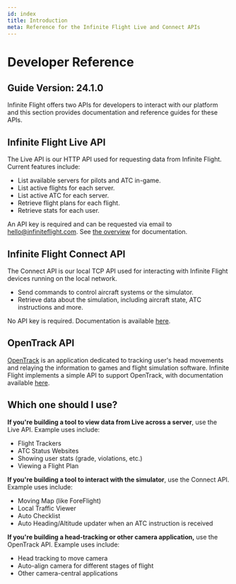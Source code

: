 ```yaml
---
id: index
title: Introduction
meta: Reference for the Infinite Flight Live and Connect APIs
---
```


# Developer Reference



## Guide Version: 24.1.0



Infinite Flight offers two APIs for developers to interact with our platform and this section provides documentation and reference guides for these APIs.



## Infinite Flight Live API

The Live API is our HTTP API used for requesting data from Infinite Flight. Current features include:

- List available servers for pilots and ATC in-game.
- List active flights for each server.
- List active ATC for each server.
- Retrieve flight plans for each flight.
- Retrieve stats for each user.

An API key is required and can be requested via email to [hello@infiniteflight.com](mailto:hello@infiniteflight.com). See [the overview](/guide/developer-reference/live-api/overview) for documentation.

## Infinite Flight Connect API

The Connect API is our local TCP API used for interacting with Infinite Flight devices running on the local network.

- Send commands to control aircraft systems or the simulator.
- Retrieve data about the simulation, including aircraft state, ATC instructions and more.

No API key is required. Documentation is available [here](/guide/developer-reference/connect-api/overview).

## OpenTrack API

[OpenTrack](https://github.com/opentrack/opentrack) is an application dedicated to tracking user's head movements and relaying the information to games and flight simulation software. Infinite Flight implements a simple API to support OpenTrack, with documentation available [here](/guide/developer-reference/opentrack/overview).

## Which one should I use?

**If you're building a tool to view data from Live across a server**, use the Live API. Example uses include:

- Flight Trackers
- ATC Status Websites
- Showing user stats (grade, violations, etc.)
- Viewing a Flight Plan

**If you're building a tool to interact with the simulator**, use the Connect API. Example uses include:

- Moving Map (like ForeFlight)
- Local Traffic Viewer
- Auto Checklist
- Auto Heading/Altitude updater when an ATC instruction is received

**If you're building a head-tracking or other camera application,** use the OpenTrack API. Example uses include:

- Head tracking to move camera
- Auto-align camera for different stages of flight
- Other camera-central applications